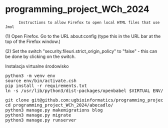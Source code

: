 # programming_project_WCh_2024
          Instructions to allow Firefox to open local HTML files that use Jmol

(1) Open Firefox. Go to the URL about:config (type this in the URL bar at the top of the Firefox window.)

(2) Set the switch "security.fileuri.strict_origin_policy" to "false" - this can be done by clicking on the switch.

Instalacja
virtualne środowisko
<pre>
python3 -m venv env
source env/bin/activate.csh
pip install -r requirements.txt
ln -s /usr/lib/python3/dist-packages/openbabel $VIRTUAL_ENV/lib/python*/site-packages
</pre>

<pre>
git clone git@github.com:ugbioinformatics/programming_project_WCh_2024.git
cd programming_project_WCh_2024/abecadlo/
python3 manage.py makemigrations blog
python3 manage.py migrate
python3 manage.py runserver
</pre>


